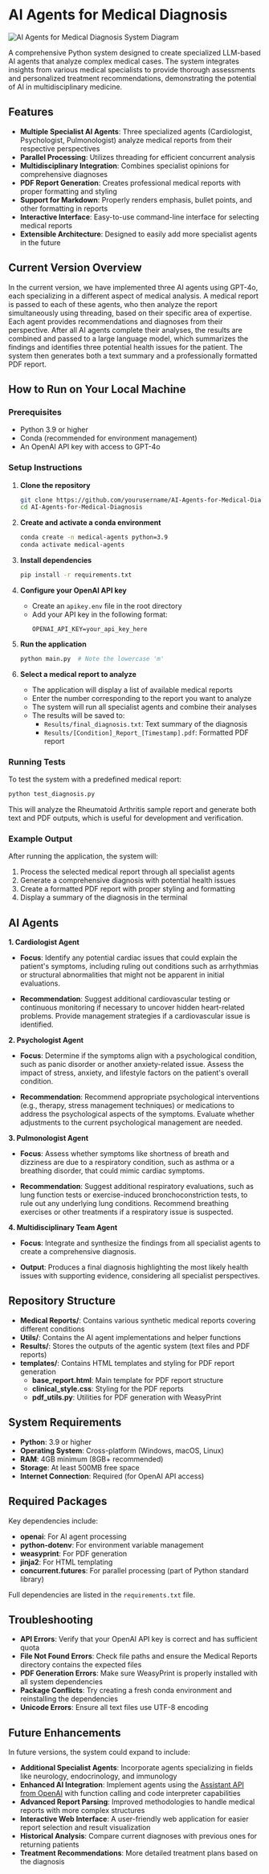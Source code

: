 # AI Agents for Medical Diagnosis

![AI Agents for Medical Diagnosis System Diagram](Graph.png)

A comprehensive Python system designed to create specialized LLM-based AI agents that analyze complex medical cases. The system integrates insights from various medical specialists to provide thorough assessments and personalized treatment recommendations, demonstrating the potential of AI in multidisciplinary medicine.

## Features

- **Multiple Specialist AI Agents**: Three specialized agents (Cardiologist, Psychologist, Pulmonologist) analyze medical reports from their respective perspectives
- **Parallel Processing**: Utilizes threading for efficient concurrent analysis
- **Multidisciplinary Integration**: Combines specialist opinions for comprehensive diagnoses
- **PDF Report Generation**: Creates professional medical reports with proper formatting and styling
- **Support for Markdown**: Properly renders emphasis, bullet points, and other formatting in reports
- **Interactive Interface**: Easy-to-use command-line interface for selecting medical reports
- **Extensible Architecture**: Designed to easily add more specialist agents in the future

## Current Version Overview

In the current version, we have implemented three AI agents using GPT-4o, each specializing in a different aspect of medical analysis. A medical report is passed to each of these agents, who then analyze the report simultaneously using threading, based on their specific area of expertise. Each agent provides recommendations and diagnoses from their perspective. After all AI agents complete their analyses, the results are combined and passed to a large language model, which summarizes the findings and identifies three potential health issues for the patient. The system then generates both a text summary and a professionally formatted PDF report.

## How to Run on Your Local Machine

### Prerequisites
- Python 3.9 or higher
- Conda (recommended for environment management)
- An OpenAI API key with access to GPT-4o

### Setup Instructions

1. **Clone the repository**
   ```bash
   git clone https://github.com/yourusername/AI-Agents-for-Medical-Diagnosis.git
   cd AI-Agents-for-Medical-Diagnosis
   ```

2. **Create and activate a conda environment**
   ```bash
   conda create -n medical-agents python=3.9
   conda activate medical-agents
   ```

3. **Install dependencies**
   ```bash
   pip install -r requirements.txt
   ```

4. **Configure your OpenAI API key**
   - Create an `apikey.env` file in the root directory
   - Add your API key in the following format:
     ```
     OPENAI_API_KEY=your_api_key_here
     ```

5. **Run the application**
   ```bash
   python main.py  # Note the lowercase 'm'
   ```

6. **Select a medical report to analyze**
   - The application will display a list of available medical reports
   - Enter the number corresponding to the report you want to analyze
   - The system will run all specialist agents and combine their analyses
   - The results will be saved to:
     - `Results/final_diagnosis.txt`: Text summary of the diagnosis
     - `Results/[Condition]_Report_[Timestamp].pdf`: Formatted PDF report

### Running Tests

To test the system with a predefined medical report:

```bash
python test_diagnosis.py
```

This will analyze the Rheumatoid Arthritis sample report and generate both text and PDF outputs, which is useful for development and verification.

### Example Output

After running the application, the system will:

1. Process the selected medical report through all specialist agents
2. Generate a comprehensive diagnosis with potential health issues
3. Create a formatted PDF report with proper styling and formatting
4. Display a summary of the diagnosis in the terminal

## AI Agents

**1. Cardiologist Agent**

- **Focus**: Identify any potential cardiac issues that could explain the patient's symptoms, including ruling out conditions such as arrhythmias or structural abnormalities that might not be apparent in initial evaluations.
  
- **Recommendation**: Suggest additional cardiovascular testing or continuous monitoring if necessary to uncover hidden heart-related problems. Provide management strategies if a cardiovascular issue is identified.

**2. Psychologist Agent**

- **Focus**: Determine if the symptoms align with a psychological condition, such as panic disorder or another anxiety-related issue. Assess the impact of stress, anxiety, and lifestyle factors on the patient's overall condition.
  
- **Recommendation**: Recommend appropriate psychological interventions (e.g., therapy, stress management techniques) or medications to address the psychological aspects of the symptoms. Evaluate whether adjustments to the current psychological management are needed.

**3. Pulmonologist Agent**

- **Focus**: Assess whether symptoms like shortness of breath and dizziness are due to a respiratory condition, such as asthma or a breathing disorder, that could mimic cardiac symptoms.
  
- **Recommendation**: Suggest additional respiratory evaluations, such as lung function tests or exercise-induced bronchoconstriction tests, to rule out any underlying lung conditions. Recommend breathing exercises or other treatments if a respiratory issue is suspected.

**4. Multidisciplinary Team Agent**

- **Focus**: Integrate and synthesize the findings from all specialist agents to create a comprehensive diagnosis.

- **Output**: Produces a final diagnosis highlighting the most likely health issues with supporting evidence, considering all specialist perspectives.

## Repository Structure

- **Medical Reports/**: Contains various synthetic medical reports covering different conditions
- **Utils/**: Contains the AI agent implementations and helper functions
- **Results/**: Stores the outputs of the agentic system (text files and PDF reports)
- **templates/**: Contains HTML templates and styling for PDF report generation
  - **base_report.html**: Main template for PDF report structure
  - **clinical_style.css**: Styling for the PDF reports
  - **pdf_utils.py**: Utilities for PDF generation with WeasyPrint

## System Requirements

- **Python**: 3.9 or higher
- **Operating System**: Cross-platform (Windows, macOS, Linux)
- **RAM**: 4GB minimum (8GB+ recommended)
- **Storage**: At least 500MB free space
- **Internet Connection**: Required (for OpenAI API access)

## Required Packages

Key dependencies include:
- **openai**: For AI agent processing
- **python-dotenv**: For environment variable management
- **weasyprint**: For PDF generation
- **jinja2**: For HTML templating
- **concurrent.futures**: For parallel processing (part of Python standard library)

Full dependencies are listed in the `requirements.txt` file.

## Troubleshooting

- **API Errors**: Verify that your OpenAI API key is correct and has sufficient quota
- **File Not Found Errors**: Check file paths and ensure the Medical Reports directory contains the expected files
- **PDF Generation Errors**: Make sure WeasyPrint is properly installed with all system dependencies
- **Package Conflicts**: Try creating a fresh conda environment and reinstalling the dependencies
- **Unicode Errors**: Ensure all text files use UTF-8 encoding

## Future Enhancements

In future versions, the system could expand to include:
- **Additional Specialist Agents**: Incorporate agents specializing in fields like neurology, endocrinology, and immunology
- **Enhanced AI Integration**: Implement agents using the [Assistant API from OpenAI](https://platform.openai.com/docs/assistants/overview) with function calling and code interpreter capabilities
- **Advanced Report Parsing**: Improved methodologies to handle medical reports with more complex structures
- **Interactive Web Interface**: A user-friendly web application for easier report selection and result visualization
- **Historical Analysis**: Compare current diagnoses with previous ones for returning patients
- **Treatment Recommendations**: More detailed treatment plans based on the diagnosis
